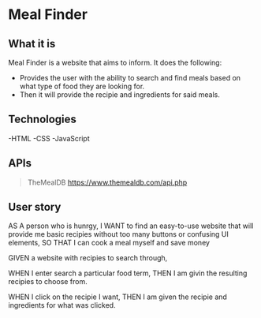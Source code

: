 # Meal Finder

## What it is
Meal Finder is a website that aims to inform. It does the following:
- Provides the user with the ability to search and find meals based on what type of food they are looking for.
- Then it will provide the recipie and ingredients for said meals.

## Technologies
-HTML
-CSS 
-JavaScript

## APIs
> TheMealDB https://www.themealdb.com/api.php

## User story
AS A person who is hunrgy, I WANT to find an easy-to-use website that will provide me basic recipies without too many buttons or confusing UI elements, SO THAT I can cook a meal myself and save money

GIVEN a website with recipies to search through,

WHEN I enter search a particular food term, THEN I am givin the resulting recipies to choose from.

WHEN I click on the recipie I want, THEN I am given the recipie and ingredients for what was clicked.


